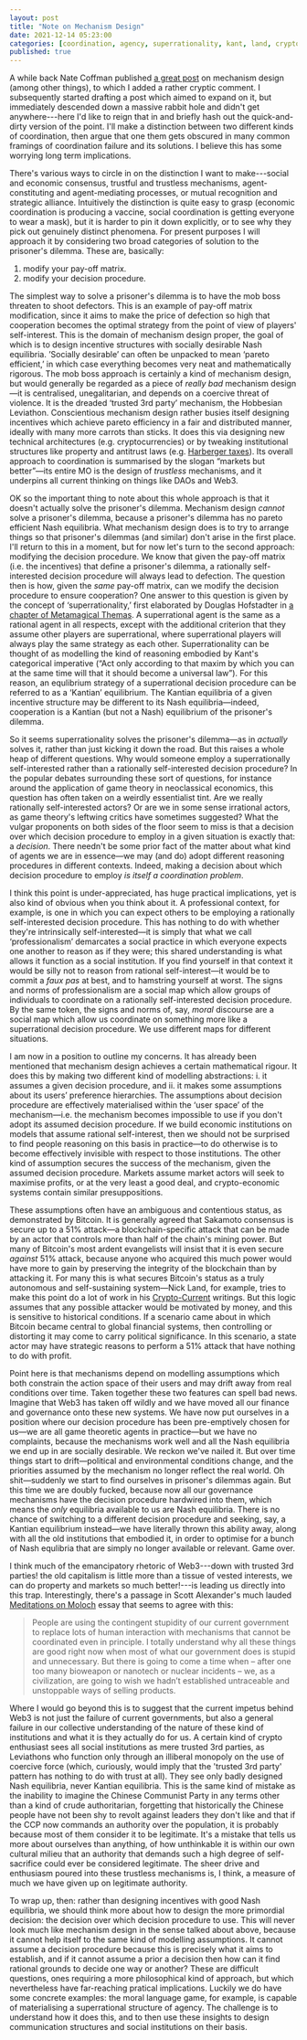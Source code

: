```yaml
---
layout: post
title: "Note on Mechanism Design"
date: 2021-12-14 05:23:00
categories: [coordination, agency, superrationality, kant, land, crypto]
published: true
---
```


A while back Nate Coffman published [a great post](https://ncoffman96.medium.com/designing-resonant-forms-of-social-organization-949a93bc1e97) on mechanism design (among other things), to which I added a rather cryptic comment. I subsequently started drafting a post which aimed to expand on it, but immediately descended down a massive rabbit hole and didn't get anywhere---here I'd like to reign that in and briefly hash out the quick-and-dirty version of the point. I'll make a distinction between two different kinds of coordination, then argue that one them gets obscured in many common framings of coordination failure and its solutions. I believe this has some worrying long term implications.

<!--more-->

There's various ways to circle in on the distinction I want to make---social and economic consensus, trustful and trustless mechanisms, agent-constituting and agent-mediating processes, or mutual recognition and strategic alliance. Intuitively the distinction is quite easy to grasp (economic coordination is producing a vaccine, social coordination is getting everyone to wear a mask), but it is harder to pin it down explicitly, or to see why they pick out genuinely distinct phenomena. For present purposes I will approach it by considering two broad categories of solution to the prisoner's dilemma. These are, basically:

1. modify your pay-off matrix.
2. modify your decision procedure.

The simplest way to solve a prisoner's dilemma is to have the mob boss threaten to shoot defectors. This is an example of pay-off matrix modification, since it aims to make the price of defection so high that cooperation becomes the optimal strategy from the point of view of players' self-interest. This is the domain of mechanism design proper, the goal of which is to design incentive structures with socially desirable Nash equilibria. ’Socially desirable’ can often be unpacked to mean ‘pareto efficient,’ in which case everything becomes very neat and mathematically rigorous. The mob boss approach is certainly a kind of mechanism design, but would generally be regarded as a piece of _really bad_ mechanism design—it is centralised, unegalitarian, and depends on a coercive threat of violence. It is the dreaded ‘trusted 3rd party’ mechanism, the Hobbesian Leviathon. Conscientious mechanism design rather busies itself designing incentives which achieve pareto efficiency in a fair and distributed manner, ideally with many more carrots than sticks. It does this via designing new technical architectures (e.g. cryptocurrencies) or by tweaking institutional structures like property and antitrust laws (e.g. [Harberger taxes](https://vitalik.ca/general/2018/04/20/radical_markets.html)). Its overall approach to coordination is summarised by the slogan “markets but better”—its entire MO is the design of _trustless_ mechanisms, and it underpins all current thinking on things like DAOs and Web3.

OK so the important thing to note about this whole approach is that it doesn't actually solve the prisoner's dilemma. Mechanism design _cannot_ solve a prisoner's dilemma, because a prisoner's dilemma has no pareto efficient Nash equilibria. What mechanism design does is to try to arrange things so that prisoner's dilemmas (and similar) don't arise in the first place. I'll return to this in a moment, but for now let's turn to the second approach: modifying the decision procedure. We know that given the pay-off matrix (i.e. the incentives) that define a prisoner's dilemma, a rationally self-interested decision procedure will always lead to defection. The question then is how, given the _same_ pay-off matrix, can we modify the decision procedure to ensure cooperation? One answer to this question is given by the concept of ‘superrationality,’ first elaborated by Douglas Hofstadter in [a chapter of Metamagical Themas](https://www.gwern.net/docs/existential-risk/1985-hofstadter#dilemmas-for-superrational-thinkers-leading-up-to-a-luring-lottery). A superrational agent is the same as a rational agent in all respects, except with the additional criterion that they assume other players are superrational, where superrational players will always play the same strategy as each other. Superrationality can be thought of as modelling the kind of reasoning embodied by Kant's categorical imperative (“Act only according to that maxim by which you can at the same time will that it should become a universal law”). For this reason, an equlibrium strategy of a superrational decision procedure can be referred to as a ‘Kantian’ equilibrium. The Kantian equilibria of a given incentive structure may be different to its Nash equilibria—indeed, cooperation is a Kantian (but not a Nash) equilibrium of the prisoner's dilemma.

So it seems superrationality solves the prisoner's dilemma—as in _actually_ solves it, rather than just kicking it down the road. But this raises a whole heap of different questions. Why would someone employ a superrationally self-interested rather than a rationally self-interested decision procedure? In the popular debates surrounding these sort of questions, for instance around the application of game theory in neoclassical economics, this question has often taken on a weirdly essentialist tint. Are we really rationally self-interested actors? Or are we in some sense irrational actors, as game theory's leftwing critics have sometimes suggested? What the vulgar proponents on both sides of the floor seem to miss is that a decision over which decision procedure to employ in a given situation is exactly that: a _decision_. There needn't be some prior fact of the matter about what kind of agents we are in essence—we may (and do) adopt different reasoning procedures in different contexts. Indeed, making a decision about which decision procedure to employ _is itself a coordination problem_.

I think this point is under-appreciated, has huge practical implications, yet is also kind of obvious when you think about it. A professional context, for example, is one in which you can expect others to be employing a rationally self-interested decision procedure. This has nothing to do with whether they're intrinsically self-interested—it is simply that what we call ‘professionalism’ demarcates a social practice in which everyone expects one another to reason as if they were; this shared understanding is what allows it function as a social institution. If you find yourself in that context it would be silly not to reason from rational self-interest—it would be to commit a _faux pas_ at best, and to hamstring yourself at worst. The signs and norms of professionalism are a social map which allow groups of individuals to coordinate on a rationally self-interested decision procedure. By the same token, the signs and norms of, say, _moral_ discourse are a social map which allow us coordinate on something more like a superrational decision procedure. We use different maps for different situations.

I am now in a position to outline my concerns. It has already been mentioned that mechanism design achieves a certain mathematical rigour. It does this by making two different kind of modelling abstractions: i. it assumes a given decision procedure, and ii. it makes some assumptions about its users’ preference hierarchies. The assumptions about decision procedure are effectively materialised within the ‘user space’ of the mechanism—i.e. the mechanism becomes impossible to use if you don't adopt its assumed decision procedure. If we build economic institutions on models that assume rational self-interest, then we should not be surprised to find people reasoning on this basis in practice—to do otherwise is to become effectively invisible with respect to those institutions. The other kind of assumption secures the success of the mechanism, given the assumed decision procedure. Markets assume market actors will seek to maximise profits, or at the very least a good deal, and crypto-economic systems contain similar presuppositions.

These assumptions often have an ambiguous and contentious status, as demonstrated by Bitcoin. It is generally agreed that Sakamoto consensus is secure up to a 51% attack—a blockchain-specific attack that can be made by an actor that controls more than half of the chain's mining power. But many of Bitcoin's most ardent evangelists will insist that it is even secure _against_ 51% attack, because anyone who acquired this much power would have more to gain by preserving the integrity of the blockchain than by attacking it. For many this is what secures Bitcoin's status as a truly autonomous and self-sustaining system—Nick Land, for example, tries to make this point do a lot of work in his [Crypto-Current](https://etscrivner.github.io/cryptocurrent/) writings. But this logic assumes that any possible attacker would be motivated by money, and this is sensitive to historical conditions. If a scenario came about in which Bitcoin became central to global financial systems, then controlling or distorting it may come to carry political significance. In this scenario, a state actor may have strategic reasons to perform a 51% attack that have nothing to do with profit.

Point here is that mechanisms depend on modelling assumptions which both constrain the action space of their users and may drift away from real conditions over time. Taken together these two features can spell bad news. Imagine that Web3 has taken off wildly and we have moved all our finance and governance onto these new systems. We have now put ourselves in a position where our decision procedure has been pre-emptively chosen for us—we are all game theoretic agents in practice—but we have no complaints, because the mechanisms work well and all the Nash equilibria we end up in are socially desirable. We reckon we've nailed it. But over time things start to drift—political and environmental conditions change, and the priorities assumed by the mechanism no longer reflect the real world. Oh shit—suddenly we start to find ourselves in prisoner's dilemmas again. But this time we are doubly fucked, because now all our governance mechanisms have the decision procedure hardwired into them, which means the _only_ equilibria available to us are Nash equilibria. There is no chance of switching to a different decision procedure and seeking, say, a Kantian equilibrium instead—we have literally thrown this ability away, along with all the old institutions that embodied it, in order to optimise for a bunch of Nash equlibria that are simply no longer available or relevant. Game over.

I think much of the emancipatory rhetoric of Web3---down with trusted 3rd parties! the old capitalism is little more than a tissue of vested interests, we can do property and markets so much better!---is leading us directly into this trap.  Interestingly, there's a passage in Scott Alexander's much lauded [Meditations on Moloch](https://slatestarcodex.com/2014/07/30/meditations-on-moloch/) essay that seems to agree with this:

> People are using the contingent stupidity of our current government to replace lots of human interaction with mechanisms that cannot be coordinated even in principle. I totally understand why all these things are good right now when most of what our government does is stupid and unnecessary. But there is going to come a time when – after one too many bioweapon or nanotech or nuclear incidents – we, as a civilization, are going to wish we hadn’t established untraceable and unstoppable ways of selling products.

Where I would go beyond this is to suggest that the current impetus behind Web3 is not just the failure of current governments, but also a general failure in our collective understanding of the nature of these kind of institutions and what it is they actually do for us. A certain kind of crypto enthusiast sees all social institutions as mere trusted 3rd parties, as Leviathons who function only through an illiberal monopoly on the use of coercive force (which, curiously, would imply that the 'trusted 3rd party' pattern has nothing to do with trust at all). They see only badly designed Nash equilibria, never Kantian equilibria. This is the same kind of mistake as the inability to imagine the Chinese Communist Party in any terms other than a kind of crude authoritarian, forgetting that historically the Chinese people have not been shy to revolt against leaders they don't like and that if the CCP now commands an authority over the population, it is probably because most of them consider it to be legitimate. It's a mistake that tells us more about ourselves than anything, of how unthinkable it is within our own cultural milieu that an authority that demands such a high degree of self-sacrifice could ever be considered legitimate. The sheer drive and enthusiasm poured into these trustless mechanisms is, I think, a measure of much we have given up on legitimate authority.

To wrap up, then: rather than designing incentives with good Nash equilibria, we should think more about how to design the more primordial decision: the decision over which decision procedure to use. This will never look much like mechanism design in the sense talked about above, because it cannot help itself to the same kind of modelling assumptions. It cannot assume a decision procedure because this is precisely what it aims to establish, and if it cannot assume a prior a decision then how can it find rational grounds to decide one way or another? These are difficult questions, ones requiring a more philosophical kind of approach, but which nevertheless have far-reaching pratical implications. Luckily we do have some concrete examples: the moral language game, for example, is capable of materialising a superrational structure of agency. The challenge is to understand how it does this, and to then use these insights to design communication structures and social institutions on their basis.
